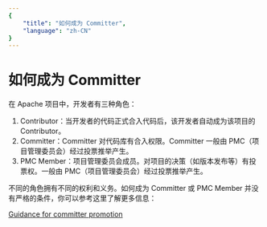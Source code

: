 ```yaml
---
{
    "title": "如何成为 Committer",
    "language": "zh-CN"
}
---
```


<!-- 
Licensed to the Apache Software Foundation (ASF) under one
or more contributor license agreements.  See the NOTICE file
distributed with this work for additional information
regarding copyright ownership.  The ASF licenses this file
to you under the Apache License, Version 2.0 (the
"License"); you may not use this file except in compliance
with the License.  You may obtain a copy of the License at

  http://www.apache.org/licenses/LICENSE-2.0

Unless required by applicable law or agreed to in writing,
software distributed under the License is distributed on an
"AS IS" BASIS, WITHOUT WARRANTIES OR CONDITIONS OF ANY
KIND, either express or implied.  See the License for the
specific language governing permissions and limitations
under the License.
-->

# 如何成为 Committer

在 Apache 项目中，开发者有三种角色：

1. Contributor：当开发者的代码正式合入代码后，该开发者自动成为该项目的 Contributor。
2. Committer：Committer 对代码库有合入权限。Committer 一般由 PMC（项目管理委员会）经过投票推举产生。
3. PMC Member：项目管理委员会成员。对项目的决策（如版本发布等）有投票权。一般由 PMC（项目管理委员会）经过投票推举产生。

不同的角色拥有不同的权利和义务。如何成为 Committer 或 PMC Member 并没有严格的条件，你可以参考这里了解更多信息：

[Guidance for committer promotion](https://cwiki.apache.org/confluence/display/DORIS/Guidance+for+committer+promotion)
